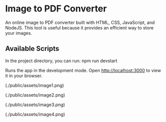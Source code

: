 # Image to PDF Converter

An online image to PDF converter built with HTML, CSS, JavaScript, and NodeJS.
This tool is useful because it provides an efficient way to store your images.

## Available Scripts

In the project directory, you can run: npm run devstart

Runs the app in the development mode.
Open [http://localhost:3000](http://localhost:3000) to view it in your browser.

(./public/assets/image1.png)

(./public/assets/image2.png)

(./public/assets/image3.png)

(./public/assets/image4.png)
